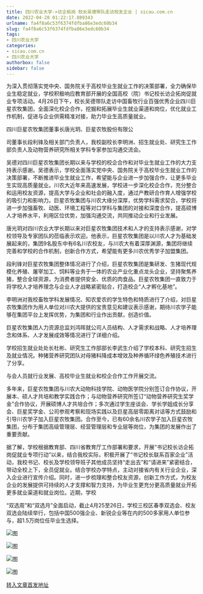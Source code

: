 ```yaml
---
title: 四川农业大学->访企拓岗 校长吴德带队走访校友企业 | sicau.com.cn
date: 2022-04-28 01:22:17.889343
urlname: fa4f8a6c53f6374fdfba86e3edc60b34
slug: fa4f8a6c53f6374fdfba86e3edc60b34
tags: 
- 四川农业大学
categories:
- sicau.com.cn
- 四川农业大学
authorbox: false
sidebar: false
---
```

为深入贯彻落实党中央、国务院关于高校毕业生就业工作的决策部署，全力确保毕业生稳定就业，学校积极响应教育部开展的全国高校（院）书记校长访企拓岗促就业专项活动。4月26日下午，校长吴德带队走访中国畜牧行业百强优秀企业四川巨星农牧集团，全面深化校企合作，挖掘和拓展毕业生就业渠道和岗位，优化就业工作机制，促进与企业供需精准对接，助力毕业生高质量就业。  

四川巨星农牧集团董事长唐光玥、巨星农牧股份有限公
<!--more-->
司董事长段利锋及相关部门负责人，我校副校长李明洲、招生就业处、研究生工作部负责人及动物营养研究所相关学科专家参加沟通交流会。

吴德对四川巨星农牧集团长期以来与学校的校企合作和对毕业生就业工作的大力支持表示感谢。吴德表示，学校全面落实党中央、国务院关于高校毕业生就业工作的决策部署，不断推进毕业生就业工作，希望能与企业进一步加强合作，让更多毕业生实现高质量就业。川农大近年来高速发展，学校进一步深化校企合作，充分整合和运用校友资源，提高大学与企业和社会的融入度，通过产教研合作育人增强学校的吸引力和影响力。巨星农牧集团与川农大缘分深厚，优势学科需求契合，学校将进一步加强畜牧、动医、环境工程等对口学科与集团的对接和深度合作，提高硕博人才培养水平，利用区位优势，加强沟通交流，共同推动企业和行业发展。

唐光玥对四川农业大学长期以来对巨星农牧集团技术和人才的支持表示感谢，对学校领导及专家团队的莅临表示欢迎。他表示，巨星农牧集团是以川农人才为基础发展起来的，集团9名股东中有6名川农校友，与川农大有着深厚渊源，集团将继续完善和学校的合作机制，创新合作方式，希望能有更多川农优秀学子加盟集团。

段利锋对巨星农牧集团整体情况进行了介绍，巨星农牧集团是集研发、生猪现代规模化养殖、屠宰加工、饲料等业务于一体的农业产业化重点龙头企业，坚持聚焦养猪，整合全球资源，为消费者提供安全、优质的肉食品。巨星农牧集团一直致力于将学校人才培养理念与企业人才战略紧密贴合，打造校企“人才孵化基地”。

李明洲对我校畜牧学科发展情况、知农爱农的学生特色和特质进行了介绍，对巨星农牧集团作为用人单位对川农大提供的宝贵意见和建议表示感谢，期待川农学子能够在集团平台上发挥优势，为集团和行业作出贡献，创造价值。

巨星农牧集团人力资源总监刘鸿晖就公司人员结构、人才需求和战略、人才培养理念和体系、人才发展成效等情况进行了详细介绍。

学校招生就业处处长杜彬、研究生工作部部长李武生介绍了学校本科、研究生招生及就业情况。种猪营养研究团队对母猪料降成本增效及种养循环绿色养殖技术进行了分享。

与会人员就行业发展、高校毕业生就业和校企合作工作开展交流。

多年来，巨星农牧集团与川农大动物科技学院、动物医学院分别签订合作协议，开展本、硕人才共培和教学实践合作；与动物营养研究所签订“动物营养研究生奖学金”合作协议，开展硕博人才共培合作；多次通过学生座谈会、学长学姐成长分享会、巨星奖学金、公司参观考察和现场实践以及巨星高层零距离对话等方式鼓励和引导川农学子加入巨星农牧集团。合作至今，已有60余名川农学子加入巨星农牧集团，分布于集团高级管理层、经营管理层和专业层等岗位，为集团的发展作出了重要贡献。

据了解，学校根据教育部、四川省教育厅工作部署和要求，开展“书记校长访企拓岗促就业专项行动”以来，结合我校实际，积极开展了“书记校长联系百家企业”活动，我校书记、校长及学校领导班子其他成员坚持“走出去”和“请进来”紧密结合，带动全校上下，全员促就业。结合学校办学特点，主动对接省内有关行业企业，深入企业进行宣传介绍。同时，进一步梳理和整合校友资源，创新工作方式，为校友企业的发展提供可持续的人才支撑和智力支持，为毕业生更充分更高质量就业开拓更多就业渠道和就业岗位。近期，学校

“双选周”和“双选月”全面启动，截止4月25至26日，学校三校区春季双选会、校友双选会陆续举行，包括中国500强企业、新锐企业等在内的500多家用人单位参与，超1.5万岗位任毕业生选择。

![图](https://news.sicau.edu.cn/__local/3/F3/2F/C5E65DF10BF1BAD10B27DFC15CA_F160CB4A_E4766.png)

![图](https://news.sicau.edu.cn/__local/A/09/85/70F46E325B959C30BD2ED930CAC_59BC731E_B99E1.png)

![图](https://news.sicau.edu.cn/__local/0/93/82/8455C1D0708309DC04CF20CE9D9_CDAA4DCF_B9CD8.png)

![图](https://news.sicau.edu.cn/__local/D/FE/CF/E63647A7F5D8C989496284C953D_3DDE74AE_C9AA6.png)

[转入文章首发地址](https://news.sicau.edu.cn/info/1135/67524.htm)